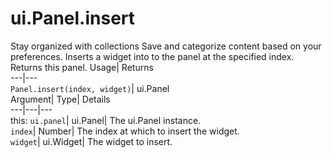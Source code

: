  
#  ui.Panel.insert 
Stay organized with collections  Save and categorize content based on your preferences. 
Inserts a widget into to the panel at the specified index. 
Returns this panel.
Usage| Returns  
---|---  
`Panel.insert(index, widget)`| ui.Panel  
Argument| Type| Details  
---|---|---  
this: `ui.panel`| ui.Panel| The ui.Panel instance.  
`index`| Number| The index at which to insert the widget.  
`widget`| ui.Widget| The widget to insert.  
